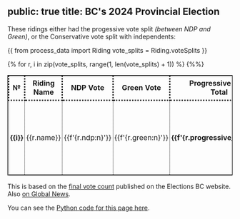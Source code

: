 public: true
title: BC's 2024 Provincial Election
---

These ridings either had the progessive vote split _(between NDP and Green)_, or the Conservative vote split with independents:

{{
	from process_data import Riding
	vote_splits = Riding.voteSplits
}}


<style>
table, td {
	border: 1px solid black;
}
th, td {
	border-style: dotted;
	padding: 3px;
}
td {
	text-align: center;
}
</style>

<table>
<tr>
<th>№</th>
<th>Riding Name</th>
<th>NDP Vote</th>
<th>Green Vote</th>
<th>Progressive Vote <br/> Total</th>
<th>Con Vote</th>
<td><em>Con <br/> Margin</em></td>
<th><em>Progressive<br/>Margin</em></th>
<td>Con+Ind.<br>Vote</td>
<th><em>Progressive Margin<br/>over Con+Ind.</em></th>
<td><em><small>Hypothetical Flip w/<br/>Ranked Choice Voting</small></em></td>
</tr>
{% for r, i in zip(vote_splits, range(1, len(vote_splits) + 1)) %}
<tr>
<td><b>{{i}}</b></td>
<td>{{r.name}}</td>
<td>{{f'{r.ndp:n}'}}</td>
<td>{{f'{r.green:n}'}}</td>
<td><b>{{f'{r.progressive_vote:n}'}}</b></td>
<td>{{f'{r.con:n}'}}</td>
<td><em>{{f'{r.win_margin:n}'}}</em></td>
<td><b>{{f'{r.progressive_margin:n}'}}</b> ({{f'{round((r.progressive_margin/r.total)*100,2):n}'}}%)</td>
<td>{{f'{(r.con+r.other):n}'}}</td>
<td><b>
{{f'{r.progressive_margin2:n}'}}
</b> ({{f'{round((r.progressive_margin2/r.total)*100,2):n}'}}%)</td>
<td>
{% if r.winner != r.hypo_winner %}
{{r.winner}} → {{r.hypo_winner}}
{% else %}
Stays {{r.winner}}
{%%}
</td>
</tr>
{%%}
</table>

This is based on the [final vote count](https://electionsbcenr.blob.core.windows.net/electionsbcenr/Results_7097_GE-2024-10-19_Party.html) published on the Elections BC website. Also [on Global News](https://globalnews.ca/news/10801085/bc-election-results-live-2024-vote/).

You can see the [Python code for this page here](https://github.com/arjun-menon/arjun-menon.github.io/tree/master/essays/pol/bc-2024).

